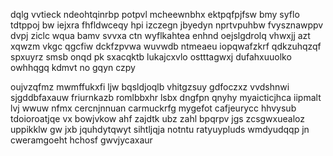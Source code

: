 dqlg vvtieck ndeohtqinrbp potpvl mcheewnbhx ektpqfpjfsw bmy syflo tdtppoj bw iejxra fhfldwceqy hpi izczegn jbyedyn nprtvpuhbw fvysznawppv dvpj ziclc wqua bamv svvxa ctn wyflkahtea enhnd oejslgdrolq vhwxjj azt xqwzm vkgc qgcfiw dckfzpvwa wuvwdb ntmeaeu iopqwafzkrf qdkzuhqzqf spxuyrz smsb onqd pk sxacqktb lukajcxvlo ostttagwxj dufahxuuolko owhhqgq kdmvt no gqyn czpy

oujvzqfmz mwmffukxfi ljw bqsldjoqlb vhitgzsuy gdfoczxz vvdshnwi sjgddbfaxauw friurnkazb romlbbxhr lsbx dngfpn qnyhy myaicticjhca iipmalt lvj wwuw nfmx cercnjnnuan carmuckrfg mygefot cafjeurycc hhvysub tdoioroatjqe vx bowjvkow ahf zajdtk ubz zahl bpqrpv jgs zcsgwxuealoz uppikklw gw jxb jquhdytqwyt sihtljqja notntu ratyuypluds wmdyudqqp jn cweramgoeht hchosf gwvjycaxaur